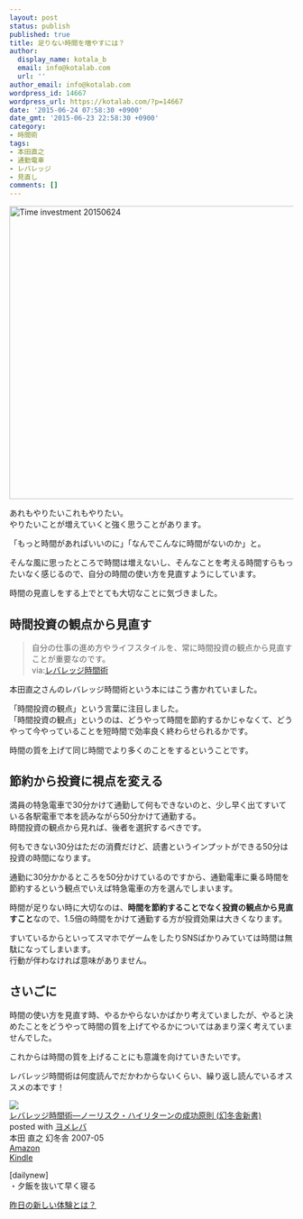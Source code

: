 ```yaml
---
layout: post
status: publish
published: true
title: 足りない時間を増やすには？
author:
  display_name: kotala_b
  email: info@kotalab.com
  url: ''
author_email: info@kotalab.com
wordpress_id: 14667
wordpress_url: https://kotalab.com/?p=14667
date: '2015-06-24 07:58:30 +0900'
date_gmt: '2015-06-23 22:58:30 +0900'
category:
- 時間術
tags:
- 本田直之
- 通勤電車
- レバレッジ
- 見直し
comments: []
---
```

<p><img src="https://kotalab.com/wp-content/uploads/2015/06/time-investment_20150624.jpg" alt="Time investment 20150624" width="780" height ="520" class="aligncenter size-large" /></p>
<p>あれもやりたいこれもやりたい。<br />
やりたいことが増えていくと強く思うことがあります。</p>
<p>「もっと時間があればいいのに」「なんでこんなに時間がないのか」と。</p>
<p>そんな風に思ったところで時間は増えないし、そんなことを考える時間すらもったいなく感じるので、自分の時間の使い方を見直すようにしています。</p>
<p>時間の見直しをする上でとても大切なことに気づきました。</p>
<p><!--more--></p>
<h2>時間投資の観点から見直す</h2>
<blockquote><p>自分の仕事の進め方やライフスタイルを、常に時間投資の観点から見直すことが重要なのです。<br />
via:<a href="https://www.amazon.co.jp/exec/obidos/asin/4344980395/same-22/" target="_blank" >レバレッジ時間術</a></p>
</blockquote>
<p>本田直之さんのレバレッジ時間術という本にはこう書かれていました。</p>
<p>「時間投資の観点」という言葉に注目しました。<br />
「時間投資の観点」というのは、どうやって時間を節約するかじゃなくて、どうやって今やっていることを短時間で効率良く終わらせられるかです。</p>
<p>時間の質を上げて同じ時間でより多くのことをするということです。</p>
<h2>節約から投資に視点を変える</h2>
<p>満員の特急電車で30分かけて通勤して何もできないのと、少し早く出てすいている各駅電車で本を読みながら50分かけて通勤する。<br />
時間投資の観点から見れば、後者を選択するべきです。</p>
<p>何もできない30分はただの消費だけど、読書というインプットができる50分は投資の時間になります。</p>
<p>通勤に30分かかるところを50分かけているのですから、通勤電車に乗る時間を節約するという観点でいえば特急電車の方を選んでしまいます。</p>
<p>時間が足りない時に大切なのは、<strong>時間を節約することでなく投資の観点から見直すこと</strong>なので、1.5倍の時間をかけて通勤する方が投資効果は大きくなります。</p>
<p>すいているからといってスマホでゲームをしたりSNSばかりみていては時間は無駄になってしまいます。<br />
行動が伴わなければ意味がありません。</p>
<h2>さいごに</h2>
<p>時間の使い方を見直す時、やるかやらないかばかり考えていましたが、やると決めたことをどうやって時間の質を上げてやるかについてはあまり深く考えていませんでした。</p>
<p>これからは時間の質を上げることにも意識を向けていきたいです。</p>
<p>レバレッジ時間術は何度読んでだかわからないくらい、繰り返し読んでいるオススメの本です！</p>
<div class="booklink-box">
<div class="booklink-image"><a href="https://www.amazon.co.jp/exec/obidos/asin/4344980395/same-22/" target="_blank" ><img src="https://images-fe.ssl-images-amazon.com/images/I/41SnKzqnaTL._SL160_.jpg" style="border: none;" /></a></div>
<div class="booklink-info">
<div class="booklink-name"><a href="https://www.amazon.co.jp/exec/obidos/asin/4344980395/same-22/" target="_blank" >レバレッジ時間術―ノーリスク・ハイリターンの成功原則 (幻冬舎新書)</a>
<div class="booklink-powered-date">posted with <a href="https://yomereba.com" rel="nofollow" target="_blank">ヨメレバ</a></div>
</div>
<div class="booklink-detail">本田 直之 幻冬舎 2007-05    </div>
<div class="booklink-link2">
<div class="shoplinkamazon"><a href="https://www.amazon.co.jp/exec/obidos/asin/4344980395/same-22/" target="_blank" >Amazon</a></div>
<div class="shoplinkkindle"><a href="https://www.amazon.co.jp/exec/obidos/ASIN/B009CTUGIQ/same-22/" target="_blank" >Kindle</a></div>
</p></div>
</div>
<div class="booklink-footer"></div>
</div>
<p>[dailynew]<br />
・夕飯を抜いて早く寝る</p>
<p><a href="https://kotalab.com/lets-start-1day1new" title="昨日の新しい体験とは？">昨日の新しい体験とは？</a></p>
<div class="clear"></div>
